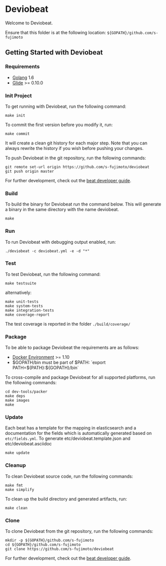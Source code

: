 # Deviobeat

Welcome to Deviobeat.

Ensure that this folder is at the following location:
`${GOPATH}/github.com/s-fujimoto`

## Getting Started with Deviobeat

### Requirements

* [Golang](https://golang.org/dl/) 1.6
* [Glide](https://github.com/Masterminds/glide) >= 0.10.0

### Init Project
To get running with Deviobeat, run the following command:

```
make init
```

To commit the first version before you modify it, run:

```
make commit
```

It will create a clean git history for each major step. Note that you can always rewrite the history if you wish before pushing your changes.

To push Deviobeat in the git repository, run the following commands:

```
git remote set-url origin https://github.com/s-fujimoto/deviobeat
git push origin master
```

For further development, check out the [beat developer guide](https://www.elastic.co/guide/en/beats/libbeat/current/new-beat.html).

### Build

To build the binary for Deviobeat run the command below. This will generate a binary
in the same directory with the name deviobeat.

```
make
```


### Run

To run Deviobeat with debugging output enabled, run:

```
./deviobeat -c deviobeat.yml -e -d "*"
```


### Test

To test Deviobeat, run the following command:

```
make testsuite
```

alternatively:
```
make unit-tests
make system-tests
make integration-tests
make coverage-report
```

The test coverage is reported in the folder `./build/coverage/`


### Package

To be able to package Deviobeat the requirements are as follows:

 * [Docker Environment](https://docs.docker.com/engine/installation/) >= 1.10
 * $GOPATH/bin must be part of $PATH: `export PATH=${PATH}:${GOPATH}/bin`

To cross-compile and package Deviobeat for all supported platforms, run the following commands:

```
cd dev-tools/packer
make deps
make images
make
```

### Update

Each beat has a template for the mapping in elasticsearch and a documentation for the fields
which is automatically generated based on `etc/fields.yml`.
To generate etc/deviobeat.template.json and etc/deviobeat.asciidoc

```
make update
```


### Cleanup

To clean  Deviobeat source code, run the following commands:

```
make fmt
make simplify
```

To clean up the build directory and generated artifacts, run:

```
make clean
```


### Clone

To clone Deviobeat from the git repository, run the following commands:

```
mkdir -p ${GOPATH}/github.com/s-fujimoto
cd ${GOPATH}/github.com/s-fujimoto
git clone https://github.com/s-fujimoto/deviobeat
```


For further development, check out the [beat developer guide](https://www.elastic.co/guide/en/beats/libbeat/current/new-beat.html).
